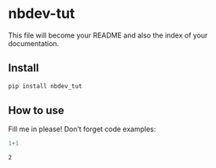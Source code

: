 # nbdev-tut


<!-- WARNING: THIS FILE WAS AUTOGENERATED! DO NOT EDIT! -->

This file will become your README and also the index of your
documentation.

## Install

``` sh
pip install nbdev_tut
```

## How to use

Fill me in please! Don’t forget code examples:

``` python
1+1
```

    2
